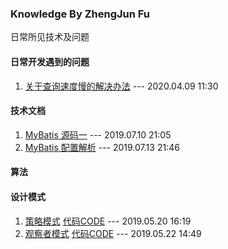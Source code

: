 ### Knowledge By ZhengJun Fu
日常所见技术及问题


#### 日常开发遇到的问题
1. [关于查询速度慢的解决办法](https://github.com/LuoJhno/knowledge/blob/master/doc/mysql/%E6%9F%A5%E8%AF%A2%E7%BC%93%E6%85%A2%E8%A7%A3%E5%86%B3%E5%8A%9E%E6%B3%95.md) --- 2020.04.09 11:30


#### 技术文档
1. [MyBatis 源码一]()  --- 2019.07.10 21:05
1. [MyBatis 配置解析]()  --- 2019.07.13 21:46

#### 算法

#### 设计模式
1. [策略模式](https://github.com/LuoJhno/knowledge/blob/master/doc/designPatterns/%E7%AD%96%E7%95%A5%E6%A8%A1%E5%BC%8F.md)   [代码CODE](https://github.com/LuoJhno/knowledge/tree/master/code/src/designPatterns/strategy) --- 2019.05.20 16:19
2. [观察者模式](https://github.com/LuoJhno/knowledge/blob/master/doc/designPatterns/%E8%A7%82%E5%AF%9F%E8%80%85%E6%A8%A1%E5%BC%8F.md)   [代码CODE](https://github.com/LuoJhno/knowledge/tree/master/code/src/designPatterns/observer)  --- 2019.05.22 14:49
